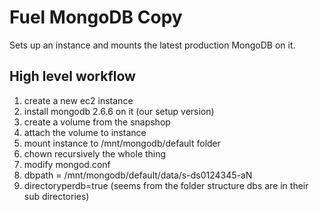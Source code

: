 Fuel MongoDB Copy
=================

Sets up an instance and mounts the latest production MongoDB on it.

High level workflow
-------------------

1. create a new ec2 instance
1. install mongodb 2.6.6 on it (our setup version)
1. create a volume from the snapshop
1. attach the volume to instance
1. mount instance to /mnt/mongodb/default folder
1. chown recursively the whole thing
1. modify mongod.conf
1. dbpath = /mnt/mongodb/default/data/s-ds0124345-aN
1. directoryperdb=true (seems from the folder structure dbs are in their sub directories)